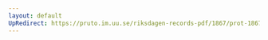```yaml
---
layout: default
UpRedirect: https://pruto.im.uu.se/riksdagen-records-pdf/1867/prot-1867--fk--330/prot-1867--fk--330_035.pdf
---
```

